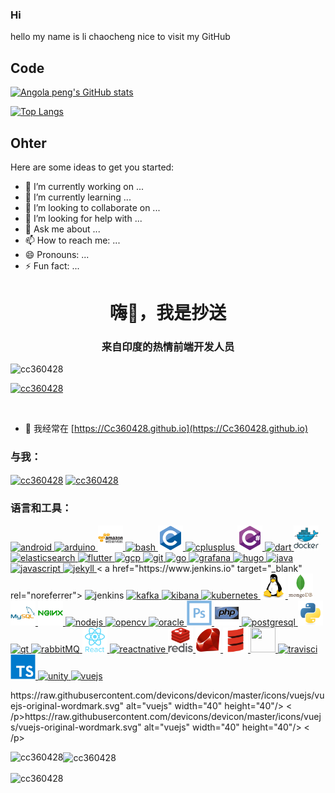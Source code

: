 ### Hi
hello my name is li chaocheng nice to visit my GitHub

## Code
[![Angola peng's GitHub stats](https://github-readme-stats.vercel.app/api?username=Cc360428&show_icons=true&theme=radical)](https://github.com/anuraghazra/github-readme-stats)

[![Top Langs](https://github-readme-stats.vercel.app/api/top-langs/?username=Cc360428&hide=javascript,html)](https://github.com/anuraghazra/github-readme-stats)


## Ohter
Here are some ideas to get you started:
- 🔭 I’m currently working on ...
- 🌱 I’m currently learning ...
- 👯 I’m looking to collaborate on ...
- 🤔 I’m looking for help with ...
- 💬 Ask me about ...
- 📫 How to reach me: ...
- 😄 Pronouns: ...
- ⚡ Fun fact: ...


<h1 align="center">嗨👋，我是抄送</h1>
<h3 align="center">来自印度的热情前端开发人员</h3>

<p align="left"> <img src=" https://komarev.com/ghpvc/?username=cc360428&label=Profile%20views&color=0e75b6&style=flat" alt="cc360428" /> </p>

<p align="left"> <a href="https:// /github.com/ryo-ma/github-profile-trophy"><img src="https://github-profile-trophy.vercel.app/?username=cc360428" alt="cc360428" /></a > </p>

<p align="left"> <a href="https://twitter.com/" target="blank"><img src="https://img.shields.io/twitter/关注/?logo=twitter&style=for-the-badge" alt="" /></a> </p>

- 📝 我经常在 [https://Cc360428.github.io](https://Cc360428.github.io)

<h3 align="left">与我：</h3>
<p align="left">
<a href="https://fb.com/cc360428" target="blank"><img align="center" src="https://raw.githubusercontent.com/rahuldkjain/github-profile-readme-generator /master/src/images/icons/Social/facebook.svg" alt="cc360428" height="30" width="40" /></a>
<a href="https://instagram.com/cc360428 " target="blank"><img align="center" src="https://raw.githubusercontent.com/rahuldkjain/github-profile-readme-generator/master/src/images/icons/Social/instagram.svg " alt="cc360428" height="30" width="40" /></a>
</p>

<h3 align="left">语言和工具：</h3>
<p align="left"> <a href="https://developer.android.com" target="_blank" rel="noreferrer"> <img src="https://raw.githubusercontent.com/devicons /devicon/master/icons/android/android-original-wordmark.svg" alt="android" width="40" height="40"/> </a> <a href="https://www.arduino .cc/" target="_blank" rel="noreferrer"> <img src="https://cdn.worldvectorlogo.com/logos/arduino-1.svg" alt="arduino" width="40" height= "40"/> </a> <a href="https://aws.amazon.com" target="_blank" rel="noreferrer"> <img src="https://raw.githubusercontent.com/devicons/devicon/master/icons/amazonwebservices/amazonwebservices-original-wordmark.svg" alt="aws" width="40" height="40"/> </a> <a href="https:// www.gnu.org/software/bash/" target="_blank" rel="noreferrer"> <img src="https://www.vectorlogo.zone/logos/gnu_bash/gnu_bash-icon.svg" alt=" bash" width="40" height="40"/> </a> <a href="https://www.cprogramming.com/" target="_blank" rel="noreferrer"> <img src=" https://raw.githubusercontent.com/devicons/devicon/master/icons/c/c-original.svg" alt="c" width="40" height="40"/> </a> <a href="https://www.w3schools.com/cpp/" target="_blank" rel="noreferrer"> <img src="https://raw.githubusercontent.com/devicons/devicon/master/icons /cplusplus/cplusplus-original.svg" alt="cplusplus" width="40" height="40"/> </a> <a href="https://www.w3schools.com/cs/" target= "_blank" rel="noreferrer"> <img src="https://raw.githubusercontent.com/devicons/devicon/master/icons/csharp/csharp-original.svg" alt="csharp" width="40" height="40"/> </a> <a href="https://dart.dev" target="_blank" rel="noreferrer"> <img src="https://www.vectorlogo.zone/logos/dartlang/dartlang-icon.svg" alt="dart" width="40" height="40"/> </a> <a href="https://www.docker.com/" 目标="_blank" rel="noreferrer"> <img src="https://raw.githubusercontent.com/devicons/devicon/master/icons/docker/docker-original-wordmark.svg" alt="docker" width= "40" height="40"/> </a> <a href="https://www.elastic.co" target="_blank" rel="noreferrer"> <img src="https://www .vectorlogo.zone/logos/elastic/elastic-icon.svg" alt="elasticsearch" width="40" height="40"/> </a> <a href="https://flutter.dev"target="_blank" rel="noreferrer"> <img src="https://www.vectorlogo.zone/logos/flutterio/flutterio-icon.svg" alt="flutter" width="40" height="40 "/> </a> <a href="https://cloud.google.com" target="_blank" rel="noreferrer"> <img src="https://www.vectorlogo.zone/logos/ google_cloud/google_cloud-icon.svg" alt="gcp" width="40" height="40"/> </a> <a href="https://git-scm.com/" target="_blank" rel="noreferrer"> <img src="https://www.vectorlogo.zone/logos/git-scm/git-scm-icon.svg" alt="git" width="40" height="40" /> </a><a href="https://golang.org" target="_blank" rel="noreferrer"> <img src="https://raw.githubusercontent.com/devicons/devicon/master/icons/go/go -original.svg" alt="go" width="40" height="40"/> </a> <a href="https://grafana.com" target="_blank" rel="noreferrer"> <img src="https://www.vectorlogo.zone/logos/grafana/grafana-icon.svg" alt="grafana" width="40" height="40"/> </a> <a href= "https://gohugo.io/" target="_blank" rel="noreferrer"> <img src="https://api.iconify.design/logos-hugo.svg" alt="hugo" width=" 40"height="40"/> </a> <a href="https://www.java.com" target="_blank" rel="noreferrer"> <img src="https://raw.githubusercontent. com/devicons/devicon/master/icons/java/java-original.svg" alt="java" width="40" height="40"/> </a> <a href="https://developer. mozilla.org/en-US/docs/Web/JavaScript" target="_blank" rel="noreferrer"> <img src="https://raw.githubusercontent.com/devicons/devicon/master/icons/javascript/ javascript-original.svg" alt="javascript" width="40" height="40"/> </a> <a href="https://jekyllrb.com/" target="_blank" rel="noreferrer"> <img src="https://www.vectorlogo.zone/logos/jekyllrb/jekyllrb-icon.svg" alt="jekyll" width="40" height="40"/> </a> < a href="https://www.jenkins.io" target="_blank" rel="noreferrer"> <img src="https://www.vectorlogo.zone/logos/jenkins/jenkins-icon.svg" alt="jenkins" width="40" height="40"/> </a> <a href="https://kafka.apache.org/" target="_blank" rel="noreferrer"> <img src="https://www.vectorlogo.zone/logos/apache_kafka/apache_kafka-icon.svg" alt="kafka" width="40" height="40"/> </a> <a href="https://www.elastic.co/kibana" target="_blank" rel="noreferrer"> <img src="https://www.vectorlogo.zone/logos/elasticco_kibana/elasticco_kibana-icon. svg" alt="kibana" width="40" height="40"/> </a> <a href="https://kubernetes.io" target="_blank" rel="noreferrer"> <img src ="https://www.vectorlogo.zone/logos/kubernetes/kubernetes-icon.svg" alt="kubernetes" width="40" height="40"/> </a> <a href="https: //www.linux.org/" target="_blank" rel="noreferrer"> <img src="https://raw.githubusercontent.com/devicons/devicon/master/icons/linux/linux-original.svg" alt="linux" width="40" height="40"/> </a> <a href="https://www.mongodb.com/" target="_blank" rel="noreferrer"> <img src="https://raw.githubusercontent.com/devicons/devicon/master/icons/mongodb/mongodb-original-wordmark.svg" alt="mongodb" width="40" height="40"/> </a> <a href="https://www.mysql.com/" target="_blank" rel="noreferrer"> <img src="https://raw.githubusercontent.com/devicons/devicon/ master/icons/mysql/mysql-original-wordmark.svg" alt="mysql" width="40" height="40"/> </a> <a href="https://www.nginx.com"target="_blank" rel="noreferrer"> <img src="https://raw.githubusercontent.com/devicons/devicon/master/icons/nginx/nginx-original.svg" alt="nginx" width=" 40" height="40"/> </a> <a href="https://nodejs.org" target="_blank" rel="noreferrer"> <img src="https://raw.githubusercontent. com/devicons/devicon/master/icons/nodejs/nodejs-original-wordmark.svg" alt="nodejs" width="40" height="40"/> </a> <a href="https:// opencv.org/" target="_blank" rel="noreferrer"> <img src="https://www.vectorlogo.zone/logos/opencv/opencv-icon.svg" alt="opencv" width="40" height="40"/> </a> <a href="https://www.oracle.com/" target="_blank" rel="noreferrer"> <img src="https://raw .githubusercontent.com/devicons/devicon/master/icons/oracle/oracle-original.svg" alt="oracle" width="40" height="40"/> </a> <a href="https:// /www.photoshop.com/en" target="_blank" rel="noreferrer"> <img src="https://raw.githubusercontent.com/devicons/devicon/master/icons/photoshop/photoshop-line.svg " alt="photoshop" width="40" height="40"/> </a> <a href="https://www.php.net" target="_blank" rel="noreferrer"><img src="https://raw.githubusercontent.com/devicons/devicon/master/icons/php/php-original.svg" alt="php" width="40" height="40"/> </ a> <a href="https://www.postgresql.org" target="_blank" rel="noreferrer"> <img src="https://raw.githubusercontent.com/devicons/devicon/master/icons /postgresql/postgresql-original-wordmark.svg" alt="postgresql" width="40" height="40"/> </a> <a href="https://www.python.org" target=" _blank" rel="noreferrer"> <img src="https://raw.githubusercontent.com/devicons/devicon/master/icons/python/python-original.svg" alt="python" width="40"height="40"/> </a> <a href="https://www.qt.io/" target="_blank" rel="noreferrer"> <img src="https://upload.wikimedia .org/wikipedia/commons/0/0b/Qt_logo_2016.svg" alt="qt" width="40" height="40"/> </a> <a href="https://www.rabbitmq.com " target="_blank" rel="noreferrer"> <img src="https://www.vectorlogo.zone/logos/rabbitmq/rabbitmq-icon.svg" alt="rabbitMQ" width="40" height=" 40"/> </a> <a href="https://reactjs.org/" target="_blank" rel="noreferrer"> <img src="https://raw.githubusercontent.com/devicons/devicon/master/icons/react/react-original-wordmark.svg" alt="react" width="40" height="40"/> </a> <a href="https:// reactnative.dev/" target="_blank" rel="noreferrer"> <img src="https://reactnative.dev/img/header_logo.svg" alt="reactnative" width="40" height="40" /> </a> <a href="https://redis.io" target="_blank" rel="noreferrer"> <img src="https://raw.githubusercontent.com/devicons/devicon/master /icons/redis/redis-original-wordmark.svg" alt="redis" width="40" height="40"/> </a> <a href="https://www.ruby-lang.org/en/" target="_blank" rel="noreferrer"> <img src="https://raw.githubusercontent.com/devicons/devicon/master/icons/ruby/ruby-original.svg" alt=" ruby" width="40" height="40"/> </a> <a href="https://www.scala-lang.org" target="_blank" rel="noreferrer"> <img src= "https://raw.githubusercontent.com/devicons/devicon/master/icons/scala/scala-original.svg" alt="scala" width="40" height="40"/> </a> <a href="https://svelte.dev" target="_blank" rel="noreferrer"> <img src="https://upload.wikimedia.org/wikipedia/commons/1/1b/Svelte_Logo.svg" 替代="苗条"width="40" height="40"/> </a> <a href="https://travis-ci.org" target="_blank" rel="noreferrer"> <img src="https:// /www.vectorlogo.zone/logos/travis-ci/travis-ci-icon.svg" alt="travisci" width="40" height="40"/> </a> <a href="https:/ /www.typescriptlang.org/" target="_blank" rel="noreferrer"> <img src="https://raw.githubusercontent.com/devicons/devicon/master/icons/typescript/typescript-original.svg" alt="typescript" width="40" height="40"/> </a> <a href="https://unity.com/" target="_blank" rel="noreferrer"><img src="https://www.vectorlogo.zone/logos/unity3d/unity3d-icon.svg" alt="unity" width="40" height="40"/> </a> <a href= "https://vuejs.org/" target="_blank" rel="noreferrer"> <img src="https://raw.githubusercontent.com/devicons/devicon/master/icons/vuejs/vuejs-original- wordmark.svg" alt="vuejs" width="40" height="40"/> </a> </p>https://raw.githubusercontent.com/devicons/devicon/master/icons/vuejs/vuejs-original-wordmark.svg" alt="vuejs" width="40" height="40"/> </a> < /p>https://raw.githubusercontent.com/devicons/devicon/master/icons/vuejs/vuejs-original-wordmark.svg" alt="vuejs" width="40" height="40"/> </a> < /p>

<p><img align="left" src="https://github-readme-stats.vercel.app/api/top-langs?username=cc360428&show_icons=true&locale=en&layout=compact" alt="cc360428" /> </p>

<p> <img align="center" src="https://github-readme-stats.vercel.app/api?username=cc360428&show_icons=true&locale=en" alt="cc360428" /> </p>

<p><img align="center" src="https://github-readme-streak-stats.herokuapp.com/?user=cc360428&" alt="cc360428" /></p>
